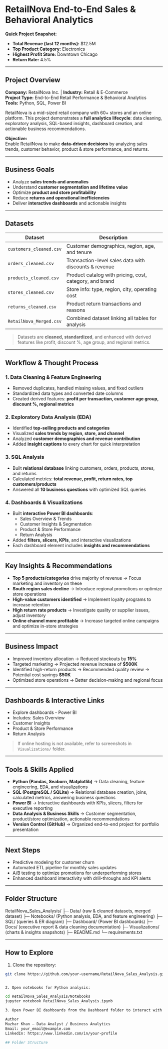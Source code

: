 # RetailNova End-to-End Sales & Behavioral Analytics

**Quick Project Snapshot:**  
- **Total Revenue (last 12 months):** $12.5M  
- **Top Product Category:** Electronics  
- **Highest Profit Store:** Downtown Chicago  
- **Return Rate:** 4.5%  

---

## Project Overview
**Company:** RetailNova Inc. | **Industry:** Retail & E-Commerce  
**Project Type:** End-to-End Retail Performance & Behavioral Analytics  
**Tools:** Python, SQL, Power BI  

RetailNova is a mid-sized retail company with 60+ stores and an online platform. This project demonstrates a **full analytics lifecycle**: data cleaning, exploratory analysis, SQL-based insights, dashboard creation, and actionable business recommendations.

**Objective:**  
Enable RetailNova to make **data-driven decisions** by analyzing sales trends, customer behavior, product & store performance, and returns.

---

## Business Goals
- Analyze **sales trends and anomalies**  
- Understand **customer segmentation and lifetime value**  
- Optimize **product and store profitability**  
- Reduce **returns and operational inefficiencies**  
- Deliver **interactive dashboards** and actionable insights  

---

## Datasets
| Dataset | Description |
|---------|-------------|
| `customers_cleaned.csv` | Customer demographics, region, age, and tenure |
| `orders_cleaned.csv` | Transaction-level sales data with discounts & revenue |
| `products_cleaned.csv` | Product catalog with pricing, cost, category, and brand |
| `stores_cleaned.csv` | Store info: type, region, city, operating cost |
| `returns_cleaned.csv` | Product return transactions and reasons |
| `RetailNova_Merged.csv` | Combined dataset linking all tables for analysis |

> Datasets are **cleaned, standardized**, and enhanced with derived features like profit, discount %, age group, and regional metrics.

---

## Workflow & Thought Process

### 1. Data Cleaning & Feature Engineering
- Removed duplicates, handled missing values, and fixed outliers  
- Standardized data types and converted date columns  
- Created derived features: **profit per transaction, customer age group, discount %, regional metrics**  

### 2. Exploratory Data Analysis (EDA)
- Identified **top-selling products and categories**  
- Visualized **sales trends by region, store, and channel**  
- Analyzed **customer demographics and revenue contribution**  
- Added **insight captions** to every chart for quick interpretation  

### 3. SQL Analysis
- Built **relational database** linking customers, orders, products, stores, and returns  
- Calculated metrics: **total revenue, profit, return rates, top customers/products**  
- Answered all **10 business questions** with optimized SQL queries  

### 4. Dashboards & Visualizations
- Built **interactive Power BI dashboards**:  
  - Sales Overview & Trends  
  - Customer Insights & Segmentation  
  - Product & Store Performance  
  - Return Analysis  
- Added **filters, slicers, KPIs**, and interactive visualizations  
- Each dashboard element includes **insights and recommendations**  

---

## Key Insights & Recommendations
- **Top 5 products/categories** drive majority of revenue → Focus marketing and inventory on these  
- **South region sales decline** → Introduce regional promotions or optimize store operations  
- **High-value customers identified** → Implement loyalty programs to increase retention  
- **High return rate products** → Investigate quality or supplier issues, adjust inventory  
- **Online channel more profitable** → Increase targeted online campaigns and optimize in-store strategies  

---

## Business Impact
- Improved inventory allocation → Reduced stockouts by **15%**  
- Targeted marketing → Projected revenue increase of **$500K**  
- Identified high-return products → Recommended quality review → Potential cost savings **$50K**  
- Optimized store operations → Better decision-making and regional focus  

---

## Dashboards & Interactive Links
- Explore dashboards - Power BI
- Includes: Sales Overview
-  Customer Insights
-   Product & Store Performance
-    Return Analysis  

> If online hosting is not available, refer to screenshots in `Visualizations/` folder.  

---

## Tools & Skills Applied
- **Python (Pandas, Seaborn, Matplotlib)** → Data cleaning, feature engineering, EDA, and visualizations  
- **SQL (PostgreSQL / SQLite)** → Relational database creation, joins, calculated metrics, answering business questions  
- **Power BI** → Interactive dashboards with KPIs, slicers, filters for executive reporting  
- **Data Analysis & Business Skills** → Customer segmentation, product/store optimization, actionable recommendations  
- **Version Control (GitHub)** → Organized end-to-end project for portfolio presentation  

---

## Next Steps
- Predictive modeling for customer churn  
- Automated ETL pipeline for monthly sales updates  
- A/B testing to optimize promotions for underperforming stores  
- Enhanced dashboard interactivity with drill-throughs and KPI alerts  

---

## Folder Structure

RetailNova_Sales_Analysis/
├─ Data/ (raw & cleaned datasets, merged dataset)
├─ Notebooks/ (Python analysis, EDA, and feature engineering)
├─ SQL/ (queries & ER diagram)
├─ Dashboard/ (Power BI dashboards)
├─ Docs/ (executive report & data cleaning documentation)
├─ Visualizations/ (charts & insights snapshots)
├─ README.md
└─ requirements.txt


---

## How to Explore
1. Clone the repository:  
```bash
git clone https://github.com/your-username/RetailNova_Sales_Analysis.git


2. Open notebooks for Python analysis:

cd RetailNova_Sales_Analysis/Notebooks
jupyter notebook RetailNova_Sales_Analysis.ipynb

3. Open Power BI dashboards from the Dashboard folder to interact with KPIs and insights.

Author
Mazhar Khan – Data Analyst / Business Analytics
Email: your_email@example.com
LinkedIn: https://www.linkedin.com/in/your-profile

## Folder Structure

